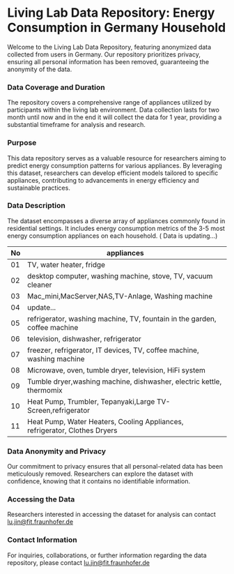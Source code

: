 # Living Lab Data Repository: Energy Consumption in Germany Household
Welcome to the Living Lab Data Repository, featuring anonymized data collected from users in Germany. Our repository prioritizes privacy, ensuring all personal information has been removed, guaranteeing the anonymity of the data.

### Data Coverage and Duration
The repository covers a comprehensive range of appliances utilized by participants within the living lab environment. Data collection lasts for two month until now and in the end it will collect the data for 1 year, providing a substantial timeframe for analysis and research.

### Purpose
This data repository serves as a valuable resource for researchers aiming to predict energy consumption patterns for various appliances. By leveraging this dataset, researchers can develop efficient models tailored to specific appliances, contributing to advancements in energy efficiency and sustainable practices.

### Data Description
The dataset encompasses a diverse array of appliances commonly found in residential settings. It includes energy consumption metrics of the 3-5 most energy consumption appliances on each household. ( Data is updating...)

| No | appliances  | 
|----------|----------|
| 01 | TV, water heater, fridge | 
| 02| desktop computer, washing machine, stove, TV, vacuum cleaner|
| 03| Mac_mini,MacServer,NAS,TV-Anlage, Washing machine|
| 04| update... |
| 05| refrigerator, washing machine, TV, fountain in the garden, coffee machine |
| 06| television, dishwasher, refrigerator |
| 07| freezer, refrigerator, IT devices, TV, coffee machine, washing machine|
| 08| Microwave, oven, tumble dryer, television, HiFi system|
| 09| Tumble dryer,washing machine, dishwasher, electric kettle, thermomix|
| 10| Heat Pump, Trumbler, Tepanyaki,Large TV-Screen,refrigerator |
|11| Heat Pump, Water Heaters, Cooling Appliances, refrigerator, Clothes Dryers |

### Data Anonymity and Privacy
Our commitment to privacy ensures that all personal-related data has been meticulously removed. Researchers can explore the dataset with confidence, knowing that it contains no identifiable information.

### Accessing the Data
Researchers interested in accessing the dataset for analysis can contact [lu.jin@fit.fraunhofer.de](mailto:lu.jin@fit.fraunhofer.de)

### Contact Information
For inquiries, collaborations, or further information regarding the data repository, please contact [lu.jin@fit.fraunhofer.de](mailto:lu.jin@fit.fraunhofer.de)

